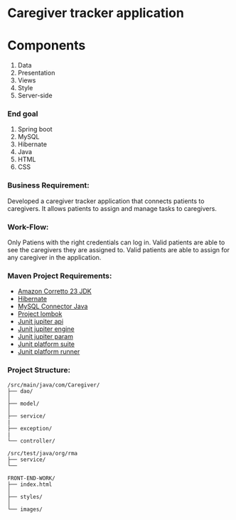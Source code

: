 # Caregiver tracker application

# Components
1. Data
2. Presentation
3. Views
4. Style
5. Server-side

### End goal
1. Spring boot
2. MySQL
3. Hibernate
4. Java
5. HTML
6. CSS

### Business Requirement:
Developed a caregiver tracker application that connects patients to caregivers. It allows patients to assign and manage tasks to caregivers.

### Work-Flow:
Only Patiens with the right credentials can log in. Valid patients are able to see the caregivers they are assigned to. Valid patients are able to assign for any caregiver in the application.

### Maven Project Requirements:
- [Amazon Corretto 23 JDK](https://docs.aws.amazon.com/corretto/latest/corretto-23-ug/downloads-list.html) 
- [Hibernate](https://mvnrepository.com/artifact/org.hibernate/hibernate-core)
- [MySQL Connector Java](https://mvnrepository.com/artifact/mysql/mysql-connector-java)
- [Project lombok](https://mvnrepository.com/artifact/org.projectlombok/lombok)
- [Junit jupiter api](https://mvnrepository.com/artifact/org.junit.jupiter/junit-jupiter-api)
- [Junit jupiter engine](https://mvnrepository.com/artifact/org.junit.jupiter/junit-jupiter-engine)
- [Junit jupiter param](https://mvnrepository.com/artifact/org.junit.jupiter/junit-jupiter-params)
- [Junit platform suite](https://mvnrepository.com/artifact/org.junit.platform/junit-platform-suite-engine)
- [Junit platform runner](https://mvnrepository.com/artifact/org.junit.platform/junit-platform-runner)

### Project Structure:
```
/src/main/java/com/Caregiver/
├── dao/
│
├── model/
│
├── service/
|
├── exception/
|
└── controller/

/src/test/java/org/rma
├── service/
└──

FRONT-END-WORK/
├── index.html
│
├── styles/
│
└── images/
```
